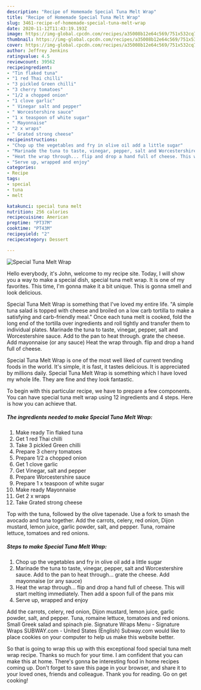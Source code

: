 ```yaml
---
description: "Recipe of Homemade Special Tuna Melt Wrap"
title: "Recipe of Homemade Special Tuna Melt Wrap"
slug: 3461-recipe-of-homemade-special-tuna-melt-wrap
date: 2020-11-12T11:43:19.193Z
image: https://img-global.cpcdn.com/recipes/a35008b12e64c569/751x532cq70/special-tuna-melt-wrap-recipe-main-photo.jpg
thumbnail: https://img-global.cpcdn.com/recipes/a35008b12e64c569/751x532cq70/special-tuna-melt-wrap-recipe-main-photo.jpg
cover: https://img-global.cpcdn.com/recipes/a35008b12e64c569/751x532cq70/special-tuna-melt-wrap-recipe-main-photo.jpg
author: Jeffrey Jenkins
ratingvalue: 4.5
reviewcount: 39562
recipeingredient:
- "Tin flaked tuna"
- "1 red Thai chilli"
- "3 pickled Green chilli"
- "3 cherry tomatoes"
- "1/2 a chopped onion"
- "1 clove garlic"
- " Vinegar salt and pepper"
- " Worcestershire sauce"
- "1 x teaspoon of white sugar"
- " Mayonnaise"
- "2 x wraps"
- " Grated strong cheese"
recipeinstructions:
- "Chop up the vegetables and fry in olive oil add a little sugar"
- "Marinade the tuna to taste, vinegar, pepper, salt and Worcestershire sauce. Add to the pan to heat through... grate the cheese. Add mayonnaise (or any sauce)"
- "Heat the wrap through... flip and drop a hand full of cheese. This will start melting immediately. Then add a spoon full of the pans mix"
- "Serve up, wrapped and enjoy"
categories:
- Recipe
tags:
- special
- tuna
- melt

katakunci: special tuna melt 
nutrition: 256 calories
recipecuisine: American
preptime: "PT37M"
cooktime: "PT43M"
recipeyield: "2"
recipecategory: Dessert

---
```



![Special Tuna Melt Wrap](https://img-global.cpcdn.com/recipes/a35008b12e64c569/751x532cq70/special-tuna-melt-wrap-recipe-main-photo.jpg)

Hello everybody, it's John, welcome to my recipe site. Today, I will show you a way to make a special dish, special tuna melt wrap. It is one of my favorites. This time, I'm gonna make it a bit unique. This is gonna smell and look delicious.

Special Tuna Melt Wrap is something that I&#39;ve loved my entire life. &#34;A simple tuna salad is topped with cheese and broiled on a low carb tortilla to make a satisfying and carb-friendly meal.&#34; Once each tuna melt is cooked, fold the long end of the tortilla over ingredients and roll tightly and transfer them to individual plates. Marinade the tuna to taste, vinegar, pepper, salt and Worcestershire sauce. Add to the pan to heat through. grate the cheese. Add mayonnaise (or any sauce) Heat the wrap through. flip and drop a hand full of cheese.

Special Tuna Melt Wrap is one of the most well liked of current trending foods in the world. It's simple, it is fast, it tastes delicious. It is appreciated by millions daily. Special Tuna Melt Wrap is something which I have loved my whole life. They are fine and they look fantastic.


To begin with this particular recipe, we have to prepare a few components. You can have special tuna melt wrap using 12 ingredients and 4 steps. Here is how you can achieve that.

<!--inarticleads1-->

##### The ingredients needed to make Special Tuna Melt Wrap:

1. Make ready Tin flaked tuna
1. Get 1 red Thai chilli
1. Take 3 pickled Green chilli
1. Prepare 3 cherry tomatoes
1. Prepare 1/2 a chopped onion
1. Get 1 clove garlic
1. Get  Vinegar, salt and pepper
1. Prepare  Worcestershire sauce
1. Prepare 1 x teaspoon of white sugar
1. Make ready  Mayonnaise
1. Get 2 x wraps
1. Take  Grated strong cheese


Top with the tuna, followed by the olive tapenade. Use a fork to smash the avocado and tuna together. Add the carrots, celery, red onion, Dijon mustard, lemon juice, garlic powder, salt, and pepper. Tuna, romaine lettuce, tomatoes and red onions. 

<!--inarticleads2-->

##### Steps to make Special Tuna Melt Wrap:

1. Chop up the vegetables and fry in olive oil add a little sugar
1. Marinade the tuna to taste, vinegar, pepper, salt and Worcestershire sauce. Add to the pan to heat through... grate the cheese. Add mayonnaise (or any sauce)
1. Heat the wrap through... flip and drop a hand full of cheese. This will start melting immediately. Then add a spoon full of the pans mix
1. Serve up, wrapped and enjoy


Add the carrots, celery, red onion, Dijon mustard, lemon juice, garlic powder, salt, and pepper. Tuna, romaine lettuce, tomatoes and red onions. Small Greek salad and spinach pie. Signature Wraps Menu - Signature Wraps SUBWAY.com - United States (English) Subway.com would like to place cookies on your computer to help us make this website better. 

So that is going to wrap this up with this exceptional food special tuna melt wrap recipe. Thanks so much for your time. I am confident that you can make this at home. There's gonna be interesting food in home recipes coming up. Don't forget to save this page in your browser, and share it to your loved ones, friends and colleague. Thank you for reading. Go on get cooking!
